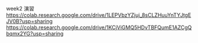 week2 演習
https://colab.research.google.com/drive/1LEPVbzYZjuj_8sCLZHuuYnTYJtgEJV0B?usp=sharing
https://colab.research.google.com/drive/1KCjViGMQ5HDvTBFQumE1AZCgQbqmx2YG?usp=sharing

